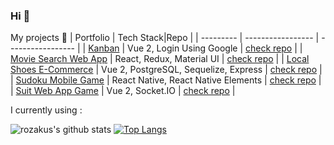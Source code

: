 ### Hi 👋

My projects :construction_worker: 
| Portfolio | Tech Stack|Repo |
| --------- | -----------------  | ----------------- |
| [Kanban](https://kanban-by-rozakus.web.app) | Vue 2, Login Using Google | [check repo](https://github.com/rozakus/kanban-client) |
| [Movie Search Web App](https://movie-search-by-rozakus.web.app/) | React, Redux, Material UI | [check repo](https://github.com/rozakus/react-challenge) |
| [Local Shoes E-Commerce](https://sepatu-lokal-by-rozakus.web.app/) | Vue 2, PostgreSQL, Sequelize, Express  | [check repo](https://github.com/rozakus/ecommerce-client-customer) |
| [Sudoku Mobile Game](https://expo.io/@rozakus/projects/sugoku) | React Native, React Native Elements | [check repo](https://github.com/rozakus/sugoku) |
| [Suit Web App Game](https://gunting-batu-kertas-88771.web.app/#/login) | Vue 2, Socket.IO | [check repo](https://github.com/SUIT-Jepang/client) |

I currently using : 

![rozakus's github stats](https://github-readme-stats.vercel.app/api?username=rozakus&theme=react&show_icons=true)
[![Top Langs](https://github-readme-stats.vercel.app/api/top-langs/?username=anuraghazra&layout=compact&theme=react)](https://github.com/rozakus/github-readme-stats)

<!--
**rozakus/rozakus** is a ✨ _special_ ✨ repository because its `README.md` (this file) appears on your GitHub profile.

Here are some ideas to get you started:

- 🔭 I’m currently working on ...
- 🌱 I’m currently learning ...
- 👯 I’m looking to collaborate on ...
- 🤔 I’m looking for help with ...
- 💬 Ask me about ...
- 📫 How to reach me: ...
- 😄 Pronouns: ...
- ⚡ Fun fact: ...
-->
